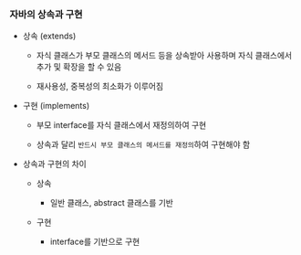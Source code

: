 ### 자바의 상속과 구현

- 상속 (extends)
  
  - 자식 클래스가 부모 클래스의 메서드 등을 상속받아 사용하며 자식 클래스에서 추가 및 확장을 할 수 있음
  
  - 재사용성, 중복성의 최소화가 이루어짐

- 구현 (implements)
  
  - 부모 interface를 자식 클래스에서 재정의하여 구현
  
  - 상속과 달리 `반드시 부모 클래스의 메서드를 재정의`하여 구현해야 함

- 상속과 구현의 차이
  
  - 상속
    
    - 일반 클래스, abstract 클래스를 기반
  
  - 구현
    
    - interface를 기반으로 구현